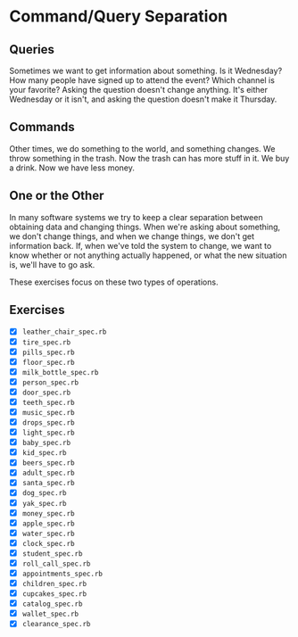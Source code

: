# Command/Query Separation

## Queries

Sometimes we want to get information about something. Is it Wednesday? How many people have signed up to attend the event? Which channel is your favorite? Asking the question doesn't change anything. It's either Wednesday or it isn't, and asking the question doesn't make it Thursday.

## Commands

Other times, we do something to the world, and something changes. We throw something in the trash. Now the trash can has more stuff in it. We buy a drink. Now we have less money.

## One or the Other

In many software systems we try to keep a clear separation between obtaining data and changing things. When we're asking about something, we don't change things, and when we change things, we don't get information back. If, when we've told the system to change, we want to know whether or not anything actually happened, or what the new situation is, we'll have to go ask.

These exercises focus on these two types of operations.

## Exercises

- [x] `leather_chair_spec.rb`
- [x] `tire_spec.rb`
- [x] `pills_spec.rb`
- [x] `floor_spec.rb`
- [x] `milk_bottle_spec.rb`
- [x] `person_spec.rb`
- [x] `door_spec.rb`
- [x] `teeth_spec.rb`
- [x] `music_spec.rb`
- [x] `drops_spec.rb`
- [x] `light_spec.rb`
- [x] `baby_spec.rb`
- [x] `kid_spec.rb`
- [x] `beers_spec.rb`
- [x] `adult_spec.rb`
- [x] `santa_spec.rb`
- [x] `dog_spec.rb`
- [x] `yak_spec.rb`
- [x] `money_spec.rb`
- [x] `apple_spec.rb`
- [x] `water_spec.rb`
- [x] `clock_spec.rb`
- [x] `student_spec.rb`
- [x] `roll_call_spec.rb`
- [x] `appointments_spec.rb`
- [x] `children_spec.rb`
- [x] `cupcakes_spec.rb`
- [x] `catalog_spec.rb`
- [x] `wallet_spec.rb`
- [x] `clearance_spec.rb`
